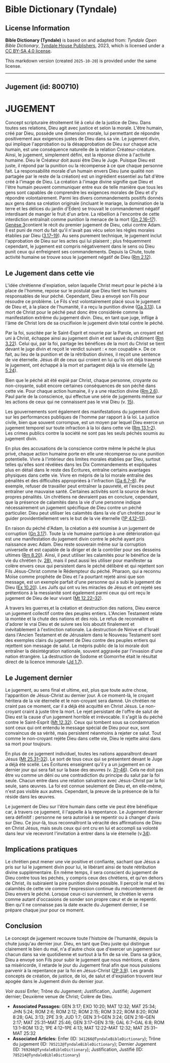 # Bible Dictionary (Tyndale)

## License Information

**Bible Dictionary (Tyndale)** is based on and adapted from: _Tyndale Open Bible Dictionary_, [Tyndale House Publishers](https://tyndaleopenresources.com/), 2023, which is licensed under a [CC BY-SA 4.0 license](https://creativecommons.org/licenses/by-sa/4.0/legalcode.en).

This markdown version (created `2025-10-20`) is provided under the same license.



--------------------------------

## Jugement (id: 800710)

JUGEMENT
========

Concept scripturaire étroitement lié à celui de la justice de Dieu. Dans toutes ses relations, Dieu agit avec justice et selon la morale. L'être humain, créé par Dieu, possède une dimension morale, lui permettant de répondre positivement aux exigences justes de Dieu dans sa vie. Le jugement divin, qui implique l'approbation ou la désapprobation de Dieu sur chaque acte humain, est une conséquence naturelle de la relation Créateur\-créature. Ainsi, le jugement, simplement défini, est la réponse divine à l'activité humaine. Dieu le Créateur doit aussi être Dieu le Juge. Puisque Dieu est juste, il répond par la punition ou la récompense à ce que chaque personne fait. La responsabilité morale d'un humain envers Dieu (une qualité non partagée par le reste de la création) est un ingrédient essentiel au fait d'être créé à l'image de Dieu. La création à l'image divine signifie que Dieu et l'être humain peuvent communiquer entre eux de telle manière que tous les gens sont capables de comprendre les exigences morales de Dieu et d'y répondre volontairement. Parmi les divers commandements positifs donnés aux gens dans sa création originale (incluant le mariage, la domination de la terre et les délices du jardin d'Éden) se trouvait le commandement négatif interdisant de manger le fruit d'un arbre. La rébellion à l'encontre de cette interdiction entraînait comme punition la menace de la mort ([Gn 2\.16–17](https://ref.ly/Gen2:16-Gen2:17)). [Genèse 3](https://ref.ly/Gen3:1-Gen3:24)contient le récit du premier jugement de Dieu, celui contre Adam. Il est puni de mort du fait qu'il n'avait pas vécu selon les règles morales établies par Dieu ([3\.17–19](https://ref.ly/Gen3:17-Gen3:19)). Au sens purement technique, le jugement inclut l'approbation de Dieu sur les actes qui lui plaisent ; plus fréquemment cependant, le jugement est compris négativement dans le sens où Dieu punit ceux qui enfreignent ses commandements. Depuis la Chute, toute activité humaine se trouve sous le jugement négatif de Dieu ([Rm 2\.12](https://ref.ly/Rom2:12)).

Le Jugement dans cette vie
--------------------------

L'idée chrétienne d'expiation, selon laquelle Christ meurt pour le péché à la place de l'homme, repose sur le postulat que Dieu tient les humains responsables de leur péché. Cependant, Dieu a envoyé son Fils pour résoudre ce problème. Le Fils s'est volontairement placé sous le jugement de Dieu et, à la place de l'humanité, il a reçu la punition divine ([Ga 3\.13](https://ref.ly/Gal3:13)). La mort de Christ pour le péché peut donc être considérée comme la manifestation extrême du jugement divin. Dieu, en tant que juge, inflige à l'âme de Christ lors de sa crucifixion le jugement divin total contre le péché.

Par la foi, suscitée par le Saint\-Esprit et nourrie par la Parole, un croyant est uni à Christ, échappe ainsi au jugement divin et est sauvé du châtiment ([Rm 3\.22](https://ref.ly/Rom3:22)). Celui qui, par la foi, partage les bénéfices de la mort du Christ se tient devant le juge divin et reçoit le verdict suivant : « non coupable ». De ce fait, au lieu de la punition et de la rétribution divines, il reçoit une sentence de vie éternelle. Jésus dit de ceux qui croient en lui qu'ils ont déjà traversé le jugement, ont échappé à la mort et partagent déjà la vie éternelle ([Jn 5\.24](https://ref.ly/John5:24)).

Bien que le péché ait été expié par Christ, chaque personne, croyante ou non\-croyante, subit encore certaines conséquences de son péché dans cette vie. Pour chaque action humaine, il y a une réaction divine ([Rm 2\.6](https://ref.ly/Rom2:6)). Paul parle de la conscience, qui effectue une série de jugements même sur les actions de ceux qui ne connaissent pas le vrai Dieu (v. [15](https://ref.ly/Rom2:15)).

Les gouvernements sont également des manifestations du jugement divin sur les performances publiques de l'homme par rapport à la loi. La justice civile, bien que souvent corrompue, est un moyen par lequel Dieu exerce un jugement temporel sur toute infraction à la loi dans cette vie ([Rm 13\.1–2](https://ref.ly/Rom13:1-Rom13:2)). Les crimes publics contre la société ne sont pas les seuls péchés soumis au jugement divin.

En plus des accusations de la conscience contre même le péché le plus privé, chaque action humaine porte en elle une récompense ou une punition potentielle. Vivre à l'intérieur des limites morales établies par Dieu, surtout telles qu'elles sont révélées dans les Dix Commandements et expliquées plus en détail dans le reste des Écritures, entraîne certains avantages physiques dans cette vie. Vivre en mépris de la loi morale entraîne des pénalités et des difficultés appropriées à l'infraction ([Ga 6\.7–8](https://ref.ly/Gal6:7-Gal6:8)). Par exemple, refuser de travailler peut entraîner la pauvreté, et l'excès peut entraîner une mauvaise santé. Certaines activités sont la source de leurs propres pénalités. Un chrétiens ne devraient pas en conclure, cependant, que la présence de calamités dans la vie d'une personne indique nécessairement un jugement spécifique de Dieu contre un péché particulier. Dieu peut utiliser les calamités dans la vie d'un chrétien pour le guider providentiellement vers le but de la vie éternelle ([1P 4\.12–13](https://ref.ly/1Pet4:12-1Pet4:13)).

En raison du péché d'Adam, la création a été soumise à un jugement de corruption ([Gn 3\.17](https://ref.ly/Gen3:17)). Toute la vie humaine participe à une détérioration qui est une manifestation du jugement divin contre le péché ayant pris naissance avec Adam. Dieu reste souverain même sur la corruption universelle et est capable de la diriger et de la contrôler pour ses desseins ultimes ([Rm 8\.20](https://ref.ly/Rom8:20)). Ainsi, il peut utiliser les calamités pour le bénéfice de la vie du chrétien (v. [28](https://ref.ly/Rom8:28)), mais il peut aussi les utiliser pour manifester sa colère envers ceux qui persistent dans le péché délibéré et qui rejettent son Fils Jésus\-Christ comme le Rédempteur du péché. Pharaon, qui a reconnu Moïse comme prophète de Dieu et l'a pourtant rejeté ainsi que son message, est un exemple parfait d'une personne qui a subi le jugement de Dieu ([Ex 10\.20](https://ref.ly/Exod10:20)). Les Juifs qui ont vu les miracles de Jésus et ont rejeté ses prétentions à la messianité sont également parmi ceux qui ont reçu le jugement de Dieu de leur vivant ([Mt 12\.22–32](https://ref.ly/Matt12:22-Matt12:32)).

À travers les guerres,et la création et destruction des nations, Dieu exerce un jugement collectif contre des peuples entiers. L'Ancien Testament relate la montée et la chute des nations et des rois. Le refus de reconnaître et d'adorer le vrai Dieu et de suivre ses lois aboutit finalement et inévitablement à l'extinction nationale. La destruction de Ninive et d'Israël dans l'Ancien Testament et de Jérusalem dans le Nouveau Testament sont des exemples clairs du jugement de Dieu contre des peuples entiers qui rejettent son message de salut. Le mépris public de la loi morale doit entraîner la désintégration nationale, souvent aggravée par l'invasion d'une nation étrangère. La destruction de Sodome et Gomorrhe était le résultat direct de la licence immorale ([Jd 1\.7](https://ref.ly/Jude1:7)).

Le Jugement dernier
-------------------

Le jugement, au sens final et ultime, est, plus que toute autre chose, l'apparition de Jésus\-Christ au dernier jour. À ce moment\-là, le croyant héritera de la vie éternelle et le non\-croyant sera damné. Un chrétien ne craint pas ce moment, car il a déjà été acquitté en Christ Jésus. Le non\-croyant craint à juste titre la mort. Le rejet persistant de l'offre de salut de Dieu est la cause d'un jugement horrible et irrévocable. Il s'agit là du péché contre le Saint\-Esprit ([Mt 12\.32](https://ref.ly/Matt12:32)). Ceux qui tombent sous sa condamnation sont ceux qui ont entendu le message spécial de Dieu pour eux, sont convaincus de sa vérité, mais persistent néanmoins à rejeter ce salut. Tout comme le non\-croyant rejète Dieu dans cette vie, Dieu le rejette ainsi dans sa mort pour toujours.

En plus de ce jugement individuel, toutes les nations apparaîtront devant Jésus ([Mt 25\.31–32](https://ref.ly/Matt25:31-Matt25:32)). Le sort de tous ceux qui se présentent devant le Juge a déjà été scellé. Les Écritures enseignent qu'il y a un jugement en ce dernier jour qui sera fait sur la base des œuvres (v. [31–46](https://ref.ly/Matt25:31-Matt25:46)). Cela ne doit pas être vu comme un déni ou une contradiction du principe du salut par la foi seule. Chacun entre dans une relation salvatrice avec Jésus\-Christ par la foi seule, sans œuvres. La foi est connue seulement de Dieu et, en elle\-même, n'est pas visible aux autres. Cependant, la preuve de la présence de la foi réside dans les œuvres.

Le jugement de Dieu sur l'être humain dans cette vie peut être bénéfique car, à travers ce jugement, il l'appelle à la repentance. Le Jugement dernier sera définitif : personne ne sera autorisé à se repentir ou à changer d'avis sur Dieu. Ce jour\-là, tous reconnaîtront la véracité des affirmations de Dieu en Christ Jésus, mais seuls ceux qui ont cru en lui et accompli sa volonté dans leur vie recevront l'invitation à entrer dans la vie éternelle (v.[34](https://ref.ly/Matt25:34)).

Implications pratiques
----------------------

Le chrétien peut mener une vie positive et confiante, sachant que Jésus a pris sur lui le jugement divin pour lui, le libérant ainsi de toute rétribution divine supplémentaire. En même temps, il sera conscient du jugement de Dieu contre tous les péchés, y compris ceux des chrétiens, et qu'en dehors de Christ, ils subiraient la pire punition divine possible. Il perçoit le mal et les calamités de cette vie comme l'expression continue du mécontentement de Dieu envers le péché. Lorsque ceux\-ci surviennent, le chrétien le verra comme autant d'occasions de sonder son propre cœur et de se repentir. Bien qu'il ne connaisse pas la date exacte du Jugement dernier, il se prépare chaque jour pour ce moment.

Conclusion
----------

Le concept de jugement recouvre toute l'histoire de l'humanité, depuis la chute jusqu'au dernier jour. Dieu, en tant que Dieu juste qui distingue clairement le bien du mal, n'a d'autre choix que d'exercer un jugement sur chacun dans sa vie quotidienne et surtout à la fin de sa vie. Dans sa grâce, Dieu a envoyé son Fils pour subir le jugement que nous méritions, et dans sa miséricorde, il retarde le jour du Jugement final afin que nous puissions parvenir à la repentance par la foi en Jésus\-Christ ([2P 3\.9](https://ref.ly/2Pet3:9)). Les grands concepts de création, de justice, de loi, de salut et d'expiation trouvent leur apogée dans le Jugement divin du dernier jour.

*Voir aussi* Enfer; Trône du Jugement; Justification, Justifié; Jugement dernier; Deuxième venue de Christ; Colère de Dieu.

* **Associated Passages:** GEN 3:17; EXO 10:20; MAT 12:32; MAT 25:34; JHN 5:24; ROM 2:6; ROM 2:12; ROM 2:15; ROM 3:22; ROM 8:20; ROM 8:28; GAL 3:13; 2PE 3:9; JUD 1:7; GEN 3:1–GEN 3:24; GEN 2:16–GEN 2:17; MAT 25:31–MAT 25:46; GEN 3:17–GEN 3:19; GAL 6:7–GAL 6:8; ROM 13:1–ROM 13:2; 1PE 4:12–1PE 4:13; MAT 12:22–MAT 12:32; MAT 25:31–MAT 25:32
* **Associated Articles:** Enfer (ID: `341266@TyndaleBibleDictionary`); Trône du jugement (ID: `785212@TyndaleBibleDictionary`); Dernier Jugement (ID: `769266@TyndaleBibleDictionary`); Justification, Justifié (ID: `785214@TyndaleBibleDictionary`)

